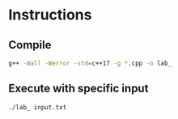 # Instructions

## Compile
```sh
g++ -Wall -Werror -std=c++17 -g *.cpp -o lab_
```

## Execute with specific input
```sh
./lab_ input.txt
```
